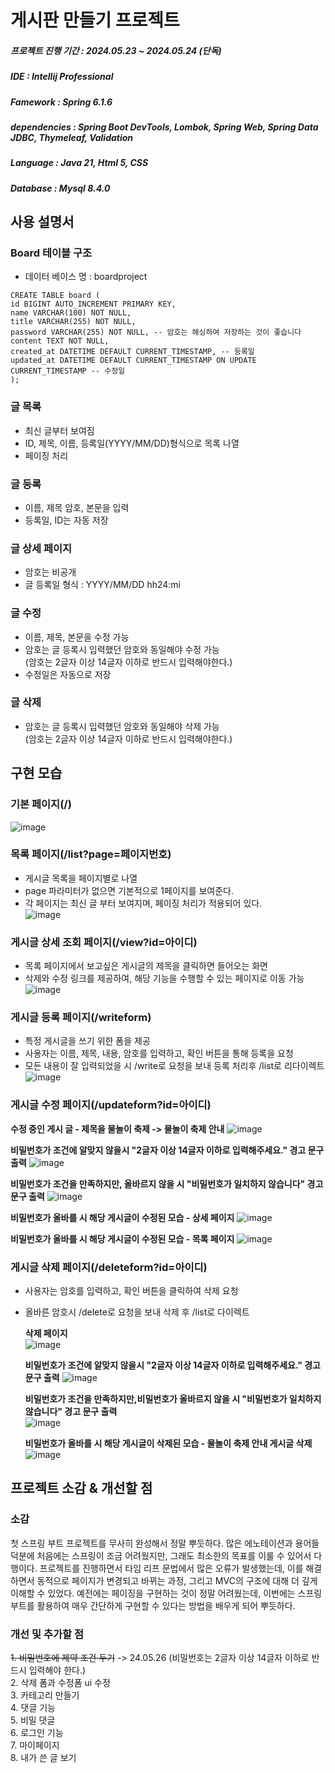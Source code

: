 # 게시판 만들기  프로젝트
##### 프로젝트 진행 기간 : 2024.05.23 ~ 2024.05.24 (단독) 
##### IDE : Intellij Professional
##### Famework : Spring 6.1.6
##### dependencies : Spring Boot DevTools, Lombok, Spring Web, Spring Data JDBC, Thymeleaf, Validation
##### Language : Java 21, Html 5, CSS
##### Database : Mysql 8.4.0

## 사용 설명서  
   ### Board 테이블 구조 
   - 데이터 베이스 명 : boardproject
```
CREATE TABLE board (
id BIGINT AUTO_INCREMENT PRIMARY KEY,
name VARCHAR(100) NOT NULL,
title VARCHAR(255) NOT NULL,
password VARCHAR(255) NOT NULL, -- 암호는 해싱하여 저장하는 것이 좋습니다
content TEXT NOT NULL,
created_at DATETIME DEFAULT CURRENT_TIMESTAMP, -- 등록일
updated_at DATETIME DEFAULT CURRENT_TIMESTAMP ON UPDATE CURRENT_TIMESTAMP -- 수정일
);
```
### 글 목록 
- 최신 글부터 보여짐
- ID, 제목, 이름, 등록일(YYYY/MM/DD)형식으로 목록 나열
- 페이징 처리
  
### 글 등록 
- 이름, 제목 암호, 본문을 입력
- 등록일, ID는 자동 저장

### 글 상세 페이지
- 암호는 비공개
- 글 등록일 형식 : YYYY/MM/DD hh24:mi

### 글 수정
- 이름, 제목, 본문을 수정 가능
- 암호는 글 등록시 입력했던 암호와 동일해야 수정 가능  
  (암호는 2글자 이상 14글자 이하로 반드시 입력해야한다.)
- 수정일은 자동으로 저장
### 글 삭제
 - 암호는 글 등록시 입력했던 암호와 동일해야 삭제 가능  
   (암호는 2글자 이상 14글자 이하로 반드시 입력해야한다.)

   
## 구현 모습
   ### 기본 페이지(/)  
   ![image](https://github.com/Yoong-D/2024_Board_Project/assets/52689951/514743b2-eaba-41ef-a022-7d886e0a83d6)



   ### 목록 페이지(/list?page=페이지번호)
   - 게시글 목록을 페이지별로 나열
   - page 파라미터가 없으면 기본적으로 1페이지를 보여준다.
   - 각 페이지는 최신 글 부터 보여지며, 페이징 처리가 적용되어 있다.  
![image](https://github.com/Yoong-D/2024_Board_Project/assets/52689951/69ae3238-4c0a-4fe3-9697-e5fe472c8997)




   ### 게시글 상세 조회 페이지(/view?id=아이디)
   - 목록 페이지에서 보고싶은 게시글의 제목을 클릭하면 들어오는 화면
   - 삭제와 수정 링크를 제공하여, 해당 기능을 수행할 수 있는 페이지로  이동 가능  
   ![image](https://github.com/Yoong-D/2024_Board_Project/assets/52689951/bbb9b726-58ad-459b-a598-224337470b09)



   ### 게시글 등록 페이지(/writeform)
   - 특정 게시글을 쓰기 위한 폼을 제공
   - 사용자는 이름, 제목, 내용, 암호를 입력하고, 확인 버튼을 통해 등록을 요청
   - 모든 내용이 잘 입력되었을 시 /write로 요청을 보내 등록 처리후 /list로 리다이렉트
   ![image](https://github.com/Yoong-D/2024_Board_Project/assets/52689951/aebe8a1a-26e3-4048-a4e2-0e4529aceba1)


   ### 게시글 수정 페이지(/updateform?id=아이디)
   **수정 중인 게시 글  - 제목을 물놀이 축제 -> 물놀이 축제 안내** 
   ![image](https://github.com/Yoong-D/2024_Board_Project/assets/52689951/6893d2ec-5780-49bc-b54f-fd50a950c8df)

  
   **비밀번호가 조건에 알맞지 않을시  "2글자 이상 14글자 이하로 입력해주세요." 경고 문구 출력**
      ![image](https://github.com/Yoong-D/2024_Board_Project/assets/52689951/52b1801b-ed25-4820-a04c-a1effd9d9133)

   
   **비밀번호가 조건을 만족하지만, 올바르지 않을 시 "비밀번호가 일치하지 않습니다" 경고 문구 출력**
   ![image](https://github.com/Yoong-D/2024_Board_Project/assets/52689951/08817a08-c047-4098-8d30-d09742ef7910)

   
   **비밀번호가 올바를 시 해당 게시글이 수정된 모습  - 상세 페이지** 
  ![image](https://github.com/Yoong-D/2024_Board_Project/assets/52689951/f2315763-3a85-46d3-ab88-4a3ba080b60b)


   
   **비밀번호가 올바를 시 해당 게시글이 수정된 모습 - 목록 페이지**
   ![image](https://github.com/Yoong-D/2024_Board_Project/assets/52689951/32065c31-6a68-48df-b057-0f7d3d6477ac)


   
   


   ### 게시글 삭제 페이지(/deleteform?id=아이디)
   - 사용자는 암호를 입력하고, 확인 버튼을 클릭하여 삭제 요청
   - 올바른 암호시 /delete로 요청을 보내 삭제 후 /list로 다이렉트


      **삭제 페이지**      
      ![image](https://github.com/Yoong-D/2024_Board_Project/assets/52689951/ca14c225-a068-4303-9eb7-8135fdc86f1d)

     

      **비밀번호가 조건에 알맞지 않을시  "2글자 이상 14글자 이하로 입력해주세요." 경고 문구 출력**
      ![image](https://github.com/Yoong-D/2024_Board_Project/assets/52689951/77c1b228-0bf1-432c-b175-013b8289be6a)

     

      **비밀번호가 조건을 만족하지만,비밀번호가 올바르지 않을 시 "비밀번호가 일치하지 않습니다" 경고 문구 출력**     
      ![image](https://github.com/Yoong-D/2024_Board_Project/assets/52689951/9ed7396b-b6cb-4ac2-86a4-f3fc64e4d6a2) 



      **비밀번호가 올바를 시 해당 게시글이 삭제된 모습 - 물놀이 축제 안내 게시글 삭제**
      ![image](https://github.com/Yoong-D/2024_Board_Project/assets/52689951/c563025d-b67e-43f2-ac9d-3778497c7145)



## 프로젝트 소감 & 개선할 점
### 소감
첫 스프링 부트 프로젝트를 무사히 완성해서 정말 뿌듯하다. 많은 에노테이션과 용어들 덕분에 처음에는 스프링이 조금 어려웠지만, 그래도 최소한의 목표를 이룰 수 있어서 다행이다. 프로젝트를 진행하면서 타임 리프 문법에서 많은 오류가 발생했는데, 이를 해결하면서 동적으로 페이지가 변경되고 바뀌는 과정, 그리고 MVC의 구조에 대해 더 깊게 이해할 수 있었다. 예전에는 페이징을 구현하는 것이 정말 어려웠는데, 이번에는 스프링 부트를 활용하여 매우 간단하게 구현할 수 있다는 방법을 배우게 되어 뿌듯하다.

### 개선 및 추가할 점 
~~1. 비밀번호에 제약 조건 두기~~ -> 24.05.26 (비밀번호는 2글자 이상 14글자 이하로 반드시 입력해야 한다.)    
2. 삭제 폼과 수정폼 ui 수정    
3. 카테고리 만들기    
4. 댓글 기능  
5. 비밀 댓글  
6. 로그인 기능  
7. 마이페이지  
8. 내가 쓴 글 보기   
 









